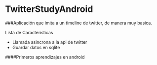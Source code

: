 TwitterStudyAndroid
===================

###Aplicación que imita a un timeline de twitter, de manera muy basica. 
 
 Lista de Caracteristicas
 
 * Llamada asincrona a la api de twitter
 * Guardar datos en sqlite

####Primeros aprendizajes en android
